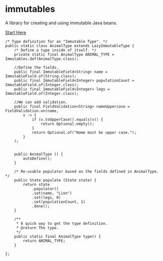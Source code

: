 # immutables
A library for creating and using immutable Java beans.

[Start Here](https://github.com/jthughey/immutables/blob/master/src/main/java/com/immutables/StartHere.java)



    /* Type definition for an "Immutable Type". */
    public static class AnimalType extends LazyImmutableType {
        /* Define a type inside of itself. */
        private static final AnimalType ANIMAL_TYPE = Immutables.def(AnimalType.class);

        //Define the fields.
        public final ImmutableField<String> name = ImmutableField.of(String.class);
        public final ImmutableField<Integer> populationCount = ImmutableField.of(Integer.class);
        public final ImmutableField<Integer> legs = ImmutableField.of(Integer.class);

        //We can add validation.
        public final FieldValidation<String> nameUppercase = FieldValidation.on(name,
            v -> {
                if (v.toUpperCase().equals(v)) {
                    return Optional.empty();
                }
                return Optional.of("Name must be upper case.");
            }
        );


        public AnimalType () {
            autoDefine();
        }

        /* Re-usable populator based on the fields defined in AnimalType. */
        public State populate (State state) {
            return state
                .populator()
                .set(name, "Lion")
                .set(legs, 0)
                .set(populationCount, 1)
                .done();
        }

        /**
         * A quick way to get the type definition.
         * @return The type.
         */
        public static final AnimalType type() {
            return ANIMAL_TYPE;
        }

    };
